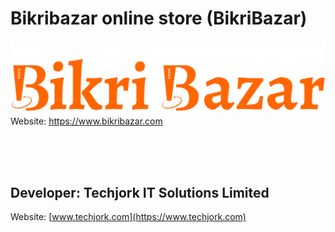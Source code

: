 # Bikribazar online store (BikriBazar)
[![Bikribazar online store](./bikribazar_logo.png)](https://www.bikribazar.com)
Website: https://www.bikribazar.com

<br/>
<br/>
<br/>

## Developer: Techjork IT Solutions Limited
Website: [www.techjork.com](https://www.techjork.com)
